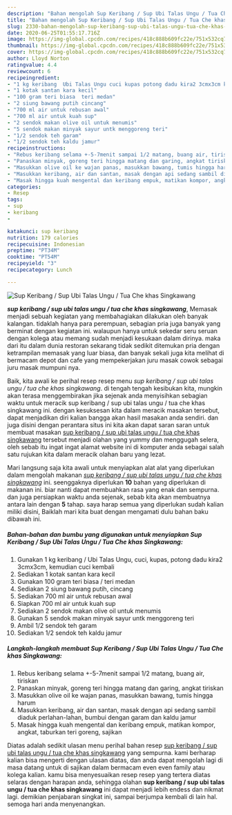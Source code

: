 ```yaml
---
description: "Bahan mengolah Sup Keribang / Sup Ubi Talas Ungu / Tua Che khas Singkawang Lezat"
title: "Bahan mengolah Sup Keribang / Sup Ubi Talas Ungu / Tua Che khas Singkawang Lezat"
slug: 2330-bahan-mengolah-sup-keribang-sup-ubi-talas-ungu-tua-che-khas-singkawang-lezat
date: 2020-06-25T01:55:17.716Z
image: https://img-global.cpcdn.com/recipes/418c888b609fc22e/751x532cq70/sup-keribang-sup-ubi-talas-ungu-tua-che-khas-singkawang-foto-resep-utama.jpg
thumbnail: https://img-global.cpcdn.com/recipes/418c888b609fc22e/751x532cq70/sup-keribang-sup-ubi-talas-ungu-tua-che-khas-singkawang-foto-resep-utama.jpg
cover: https://img-global.cpcdn.com/recipes/418c888b609fc22e/751x532cq70/sup-keribang-sup-ubi-talas-ungu-tua-che-khas-singkawang-foto-resep-utama.jpg
author: Lloyd Norton
ratingvalue: 4.4
reviewcount: 6
recipeingredient:
- "1 kg keribang  Ubi Talas Ungu cuci kupas potong dadu kira2 3cmx3cm kemudian cuci kembali"
- "1 kotak santan kara kecil"
- "100 gram teri biasa  teri medan"
- "2 siung bawang putih cincang"
- "700 ml air untuk rebusan awal"
- "700 ml air untuk kuah sup"
- "2 sendok makan olive oil untuk menumis"
- "5 sendok makan minyak sayur untk menggoreng teri"
- "1/2 sendok teh garam"
- "1/2 sendok teh kaldu jamur"
recipeinstructions:
- "Rebus keribang selama +-5-7menit sampai 1/2 matang, buang air, tiriskan"
- "Panaskan minyak, goreng teri hingga matang dan garing, angkat tiriskan"
- "Masukkan olive oil ke wajan panas, masukkan bawang, tumis hingga harum"
- "Masukkan keribang, air dan santan, masak dengan api sedang sambil diaduk perlahan-lahan, bumbui dengan garam dan kaldu jamur"
- "Masak hingga kuah mengental dan keribang empuk, matikan kompor, angkat, taburkan teri goreng, sajikan"
categories:
- Resep
tags:
- sup
- keribang
- 

katakunci: sup keribang  
nutrition: 179 calories
recipecuisine: Indonesian
preptime: "PT34M"
cooktime: "PT54M"
recipeyield: "3"
recipecategory: Lunch

---
```



![Sup Keribang / Sup Ubi Talas Ungu / Tua Che khas Singkawang](https://img-global.cpcdn.com/recipes/418c888b609fc22e/751x532cq70/sup-keribang-sup-ubi-talas-ungu-tua-che-khas-singkawang-foto-resep-utama.jpg)

<b><i>sup keribang / sup ubi talas ungu / tua che khas singkawang</i></b>, Memasak menjadi sebuah kegiatan yang membahagiakan dilakukan oleh banyak kalangan. tidaklah hanya para perempuan, sebagian pria juga banyak yang berminat dengan kegiatan ini. walaupun hanya untuk sekedar seru seruan dengan kolega atau memang sudah menjadi kesukaan dalam dirinya. maka dari itu dalam dunia restoran sekarang tidak sedikit ditemukan pria dengan ketrampilan memasak yang luar biasa, dan banyak sekali juga kita melihat di bermacam depot dan cafe yang mempekerjakan juru masak cowok sebagai juru masak mumpuni nya.

Baik, kita awali ke perihal resep resep menu <i>sup keribang / sup ubi talas ungu / tua che khas singkawang</i>. di tengah tengah kesibukan kita, mungkin akan terasa menggembirakan jika sejenak anda menyisihkan sebagian waktu untuk meracik sup keribang / sup ubi talas ungu / tua che khas singkawang ini. dengan kesuksesan kita dalam meracik masakan tersebut, dapat menjadikan diri kalian bangga akan hasil masakan anda sendiri. dan juga disini dengan perantara situs ini kita akan dapat saran saran untuk membuat masakan <u>sup keribang / sup ubi talas ungu / tua che khas singkawang</u> tersebut menjadi olahan yang yummy dan menggugah selera, oleh sebab itu ingat ingat alamat website ini di komputer anda sebagai salah satu rujukan kita dalam meracik olahan baru yang lezat.




Mari langsung saja kita awali untuk menyiapkan alat alat yang diperlukan dalam mengolah makanan <u><i>sup keribang / sup ubi talas ungu / tua che khas singkawang</i></u> ini. seenggaknya diperlukan <b>10</b> bahan yang diperlukan di makanan ini. biar nanti dapat membuahkan rasa yang enak dan sempurna. dan juga persiapkan waktu anda sejenak, sebab kita akan membuatnya antara lain dengan <b>5</b> tahap. saya harap semua yang diperlukan sudah kalian miliki disini, Baiklah mari kita buat dengan mengamati dulu bahan baku dibawah ini.

<!--inarticleads1-->

##### Bahan-bahan dan bumbu yang digunakan untuk menyiapkan Sup Keribang / Sup Ubi Talas Ungu / Tua Che khas Singkawang:

1. Gunakan 1 kg keribang / Ubi Talas Ungu, cuci, kupas, potong dadu kira2 3cmx3cm, kemudian cuci kembali
1. Sediakan 1 kotak santan kara kecil
1. Gunakan 100 gram teri biasa / teri medan
1. Sediakan 2 siung bawang putih, cincang
1. Sediakan 700 ml air untuk rebusan awal
1. Siapkan 700 ml air untuk kuah sup
1. Sediakan 2 sendok makan olive oil untuk menumis
1. Gunakan 5 sendok makan minyak sayur untk menggoreng teri
1. Ambil 1/2 sendok teh garam
1. Sediakan 1/2 sendok teh kaldu jamur




<!--inarticleads2-->

##### Langkah-langkah membuat Sup Keribang / Sup Ubi Talas Ungu / Tua Che khas Singkawang:

1. Rebus keribang selama +-5-7menit sampai 1/2 matang, buang air, tiriskan
1. Panaskan minyak, goreng teri hingga matang dan garing, angkat tiriskan
1. Masukkan olive oil ke wajan panas, masukkan bawang, tumis hingga harum
1. Masukkan keribang, air dan santan, masak dengan api sedang sambil diaduk perlahan-lahan, bumbui dengan garam dan kaldu jamur
1. Masak hingga kuah mengental dan keribang empuk, matikan kompor, angkat, taburkan teri goreng, sajikan




Diatas adalah sedikit ulasan menu perihal bahan resep <u>sup keribang / sup ubi talas ungu / tua che khas singkawang</u> yang sempurna. kami berharap kalian bisa mengerti dengan ulasan diatas, dan anda dapat mengolah lagi di masa datang untuk di sajikan dalam bermacam even even family atau kolega kalian. kamu bisa menyesuaikan resep resep yang tertera diatas selaras dengan harapan anda, sehingga olahan <b>sup keribang / sup ubi talas ungu / tua che khas singkawang</b> ini dapat menjadi lebih endess dan nikmat lagi. demikian penjabaran singkat ini, sampai berjumpa kembali di lain hal. semoga hari anda menyenangkan.
